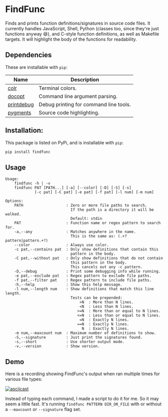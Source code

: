 # FindFunc

Finds and prints function definitions/signatures in source code files.
It currently handles
JavaScript,
Shell,
Python (classes too, since they're just functions anyway :smile:),
and C-style
function definitions,
as well as Makefile targets. It will highlight the body of the functions for
readability.

## Dependencies

These are installable with `pip`:

Name | Description
---|---
[colr](https://github.com/welbornprod/colr)|Terminal colors.
[docopt](https://github.com/docopt/docopt)|Command line argument parsing.
[printdebug](https://github.com/welbornprod/printdebug)|Debug printing for command line tools.
[pygments](http://pygments.org)|Source code highlighting.

## Installation:

This package is listed on PyPi, and is installable with `pip`:
```bash
pip install findfunc
```

## Usage
```
Usage:
    findfunc -h | -v
    findfunc PAT [PATH...] [-a] [--color] [-D] [-S] [-s]
             [-c pat] [-C pat] [-e pat] [-f pat] [-l num] [-m num]

Options:
    PATH                   : Zero or more file paths to search.
                             If the path is a directory it will be walked.
                             Default: stdin
    PAT                    : Function name or regex pattern to search for.
    -a,--any               : Matches anywhere in the name.
                             This is the same as: (.+?pattern|pattern.+?)
    --color                : Always use color.
    -c pat,--contains pat  : Only show definitions that contain this
                             pattern in the body.
    -C pat,--without pat   : Only show definitions that do not contain
                             this pattern in the body.
                             This cancels out any -c pattern.
    -D,--debug             : Print some debugging info while running.
    -e pat,--exclude pat   : Regex pattern to exclude file paths.
    -f pat,--filter pat    : Regex pattern to include file paths.
    -h,--help              : Show this help message.
    -l num,--length num    : Show definitions that match this line length.
                             Tests can be prepended:
                                 >N  : More than N lines.
                                 <N  : Less than N lines.
                                >=N  : More than or equal to N lines.
                                <=N  : Less than or equal to N lines.
                                 =N  : Exactly N lines.
                                ==N  : Exactly N lines.
                                  N  : Exactly N lines.
    -m num,--maxcount num  : Maximum number of definitions to show.
    -S,--signature         : Just print the signatures found.
    -s,--short             : Use shorter output mode.
    -v,--version           : Show version.
```

## Demo

Here is a recording showing FindFunc's output when ran multiple times for
various file types:

[![asciicast](https://asciinema.org/a/ctu4rqhcv4tyq559dxzvxgzcz.png)](https://asciinema.org/a/ctu4rqhcv4tyq559dxzvxgzcz)

Instead of typing each command, I made a script to do it for me. So it may
seem a little fast. It's running `findfunc PATTERN DIR_OR_FILE` with or
without a `--maxcount` or `--signature` flag set.
